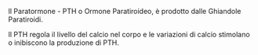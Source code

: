 Il Paratormone - PTH o Ormone Paratiroideo, è prodotto dalle Ghiandole Paratiroidi.

Il PTH regola il livello del calcio nel corpo e le variazioni di calcio stimolano o inibiscono la produzione di PTH.